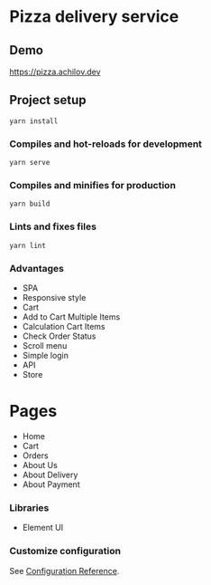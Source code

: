 # Pizza delivery service

## Demo
<a href="https://pizza.achilov.dev">https://pizza.achilov.dev</a>

## Project setup
```
yarn install
```

### Compiles and hot-reloads for development
```
yarn serve
```

### Compiles and minifies for production
```
yarn build
```

### Lints and fixes files
```
yarn lint
```

### Advantages
- SPA
- Responsive style
- Cart
- Add to Cart Multiple Items
- Calculation Cart Items
- Check Order Status
- Scroll menu
- Simple login
- API
- Store

# Pages
- Home
- Cart
- Orders
- About Us
- About Delivery
- About Payment


### Libraries
- Element UI


### Customize configuration
See [Configuration Reference](https://cli.vuejs.org/config/).
